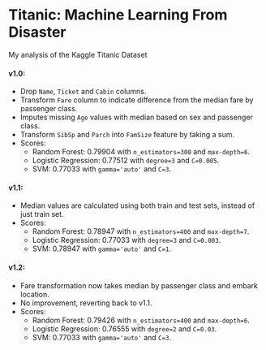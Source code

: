 # Titanic: Machine Learning From Disaster

My analysis of the Kaggle Titanic Dataset

#### v1.0:
* Drop `Name`, `Ticket` and `Cabin` columns.
* Transform `Fare` column to indicate difference from the median fare by passenger class.
* Imputes missing `Age` values with median based on sex and passenger class.
* Transform `SibSp` and `Parch` into `FamSize` feature by taking a sum.
* Scores:
    * Random Forest: 0.79904 with `n_estimators=300` and `max-depth=6`.
    * Logistic Regression: 0.77512 with `degree=3` and `C=0.005`.
    * SVM: 0.77033 with `gamma='auto'` and `C=3`.

#### v1.1:
* Median values are calculated using both train and test sets, instead of just train set.
* Scores:
    * Random Forest: 0.78947 with `n_estimators=400` and `max-depth=7`.
    * Logistic Regression: 0.77033 with `degree=3` and `C=0.003`.
    * SVM: 0.78947 with `gamma='auto'` and `C=1`.

#### v1.2:
* Fare transformation now takes median by passenger class and embark location.
* No improvement, reverting back to v1.1.
* Scores:
    * Random Forest: 0.79426 with `n_estimators=400` and `max-depth=6`.
    * Logistic Regression: 0.76555 with `degree=2` and `C=0.03`.
    * SVM: 0.77033 with `gamma='auto'` and `C=3`.